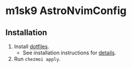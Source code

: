 # m1sk9 AstroNvimConfig

## Installation

1. Install [dotfiles](https://github.com/m1sk9/dotfiles).
   - See installation instructions for
     [details](https://github.com/m1sk9/dotfiles?tab=readme-ov-file#how-to-setup).
2. Run `chezmoi apply`.
